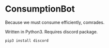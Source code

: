 # ConsumptionBot
Because we must consume efficiently, comrades.

Written in Python3.
Requires discord package. 

```pip3 install discord```
